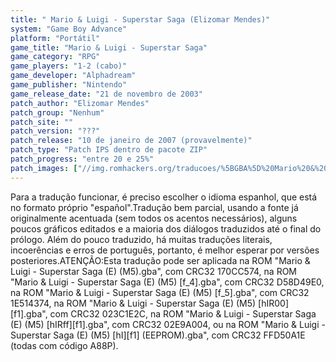 ```yaml
---
title: " Mario & Luigi - Superstar Saga (Elizomar Mendes)"
system: "Game Boy Advance"
platform: "Portátil"
game_title: "Mario & Luigi - Superstar Saga"
game_category: "RPG"
game_players: "1-2 (cabo)"
game_developer: "Alphadream"
game_publisher: "Nintendo"
game_release_date: "21 de novembro de 2003"
patch_author: "Elizomar Mendes"
patch_group: "Nenhum"
patch_site: ""
patch_version: "???"
patch_release: "10 de janeiro de 2007 (provavelmente)"
patch_type: "Patch IPS dentro de pacote ZIP"
patch_progress: "entre 20 e 25%"
patch_images: ["//img.romhackers.org/traducoes/%5BGBA%5D%20Mario%20&%20Luigi%20-%20Superstar%20Saga%20-%20Elizomar%20Mendes%20-%201.png","//img.romhackers.org/traducoes/%5BGBA%5D%20Mario%20&%20Luigi%20-%20Superstar%20Saga%20-%20Elizomar%20Mendes%20-%202.png","//img.romhackers.org/traducoes/%5BGBA%5D%20Mario%20&%20Luigi%20-%20Superstar%20Saga%20-%20Elizomar%20Mendes%20-%203.png"]
---
```

Para a tradução funcionar, é preciso escolher o idioma espanhol, que está no formato próprio "español".Tradução bem parcial, usando a fonte já originalmente acentuada (sem todos os acentos necessários), alguns poucos gráficos editados e a maioria dos diálogos traduzidos até o final do prólogo. Além do pouco traduzido, há muitas traduções literais, incoerências e erros de português, portanto, é melhor esperar por versões posteriores.ATENÇÃO:Esta tradução pode ser aplicada na ROM "Mario & Luigi - Superstar Saga (E) (M5).gba", com CRC32 170CC574, na ROM "Mario & Luigi - Superstar Saga (E) (M5) [f_4].gba", com CRC32 D58D49E0, na ROM "Mario & Luigi - Superstar Saga (E) (M5) [f_5].gba", com CRC32 1E514374, na ROM "Mario & Luigi - Superstar Saga (E) (M5) [hIR00][f1].gba", com CRC32 023C1E2C, na ROM "Mario & Luigi - Superstar Saga (E) (M5) [hIRff][f1].gba", com CRC32 02E9A004, ou na ROM "Mario & Luigi - Superstar Saga (E) (M5) [hI][f1] (EEPROM).gba", com CRC32 FFD50A1E (todas com código A88P).